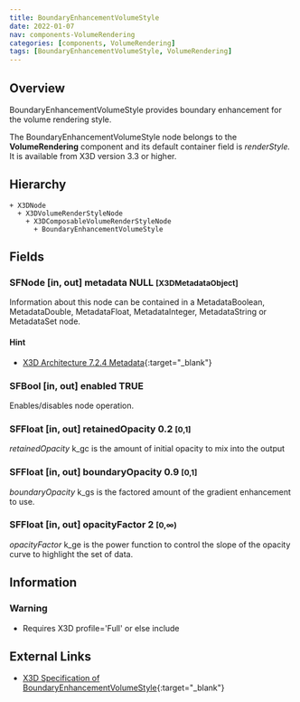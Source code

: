 ```yaml
---
title: BoundaryEnhancementVolumeStyle
date: 2022-01-07
nav: components-VolumeRendering
categories: [components, VolumeRendering]
tags: [BoundaryEnhancementVolumeStyle, VolumeRendering]
---
```

<style>
.post h3 {
  word-spacing: 0.2em;
}
</style>

## Overview

BoundaryEnhancementVolumeStyle provides boundary enhancement for the volume rendering style.

The BoundaryEnhancementVolumeStyle node belongs to the **VolumeRendering** component and its default container field is *renderStyle.* It is available from X3D version 3.3 or higher.

## Hierarchy

```
+ X3DNode
  + X3DVolumeRenderStyleNode
    + X3DComposableVolumeRenderStyleNode
      + BoundaryEnhancementVolumeStyle
```

## Fields

### SFNode [in, out] **metadata** NULL <small>[X3DMetadataObject]</small>

Information about this node can be contained in a MetadataBoolean, MetadataDouble, MetadataFloat, MetadataInteger, MetadataString or MetadataSet node.

#### Hint

- [X3D Architecture 7.2.4 Metadata](https://www.web3d.org/specifications/X3Dv4Draft/ISO-IEC19775-1v4-CD1/Part01/components/core.html#Metadata){:target="_blank"}

### SFBool [in, out] **enabled** TRUE

Enables/disables node operation.

### SFFloat [in, out] **retainedOpacity** 0.2 <small>[0,1]</small>

*retainedOpacity* k_gc is the amount of initial opacity to mix into the output

### SFFloat [in, out] **boundaryOpacity** 0.9 <small>[0,1]</small>

*boundaryOpacity* k_gs is the factored amount of the gradient enhancement to use.

### SFFloat [in, out] **opacityFactor** 2 <small>[0,∞)</small>

*opacityFactor* k_ge is the power function to control the slope of the opacity curve to highlight the set of data.

## Information

### Warning

- Requires X3D profile='Full' or else include <component name='VolumeRendering' level='2'/>

## External Links

- [X3D Specification of BoundaryEnhancementVolumeStyle](https://www.web3d.org/documents/specifications/19775-1/V4.0/Part01/components/volume.html#BoundaryEnhancementVolumeStyle){:target="_blank"}
